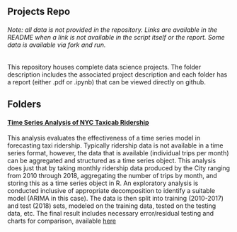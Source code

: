 ## Projects Repo  
###### Note: all data is not provided in the repository. Links are available in the README when a link is not available in the script itself or the report. Some data is available via fork and run.

This repository houses complete data science projects. The folder description includes the associated project
description and each folder has a report (either .pdf or .ipynb) that can be viewed directly on github.


## Folders

#### [Time Series Analysis of NYC Taxicab Ridership](https://github.com/cordero-c-perez/Projects/tree/master/Time%20Series%20Analysis%20of%20NYC%20Taxicab%20Ridership)

This analysis evaluates the effectiveness of a time series model in
forecasting taxi ridership. Typically ridership data is not available in
a time series format, however, the data that is available (individual
trips per month) can be aggregated and structured as a time series object. This
analysis does just that by taking monthly ridership data produced by the
City ranging from 2010 through 2018, aggregating the number of trips by
month, and storing this as a time series object in R. An exploratory
analysis is conducted inclusive of appropriate decomposition to identify
a suitable model (ARIMA in this case). The data is then split into
training (2010-2017) and test (2018) sets, modeled on the training data,
tested on the testing data, etc. The final result includes necessary
error/residual testing and charts for comparison, available [here](https://github.com/cordero-c-perez/Projects/blob/master/Time%20Series%20Analysis%20of%20NYC%20Taxicab%20Ridership/tsa_nyc_taxi_ridership.pdf)


